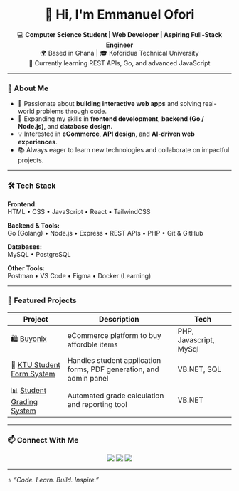 <h1 align="center">👋 Hi, I'm Emmanuel Ofori</h1>

<p align="center">
  💻 <strong>Computer Science Student | Web Developer | Aspiring Full-Stack Engineer</strong>  
  <br>
  🌍 Based in Ghana | 🎓 Koforidua Technical University  
  <br>
  🚀 Currently learning REST APIs, Go, and advanced JavaScript  
</p>

---

### 🌟 About Me
- 🎯 Passionate about **building interactive web apps** and solving real-world problems through code.  
- 🧠 Expanding my skills in **frontend development**, **backend (Go / Node.js)**, and **database design**.  
- 💡 Interested in **eCommerce**, **API design**, and **AI-driven web experiences**.  
- 📚 Always eager to learn new technologies and collaborate on impactful projects.

---

### 🛠️ Tech Stack
**Frontend:**  
HTML • CSS • JavaScript • React • TailwindCSS  

**Backend & Tools:**  
Go (Golang) • Node.js • Express • REST APIs • PHP • Git & GitHub  

**Databases:**  
MySQL • PostgreSQL  

**Other Tools:**  
Postman • VS Code • Figma • Docker (Learning)

---

### 🚀 Featured Projects
| Project | Description | Tech |
|----------|--------------|------|
| 🛍️ [Buyonix](https://github.com/EmmanuelOfori/buyonix) | eCommerce platform to buy affordble items | PHP, Javascript, MySql |
| 🧾 [KTU Student Form System](https://github.com/EmmanuelOfori/KTU-StudentApp) | Handles student application forms, PDF generation, and admin panel | VB.NET, SQL |
| 📊 [Student Grading System](https://github.com/EmmanuelOfori/KTU-GradingSystem) | Automated grade calculation and reporting tool | VB.NET |

---
<!--
### 📈 GitHub Stats
<p align="center">
  <img src="https://github-readme-stats.vercel.app/api?username=EmmanuelOfori&show_icons=true&theme=tokyonight" alt="GitHub Stats" height="165"/>
  <img src="https://github-readme-stats.vercel.app/api/top-langs/?username=EmmanuelOfori&layout=compact&theme=tokyonight" alt="Top Languages" height="165"/>
</p>

---
-->

### 📫 Connect With Me
<p align="center">
  <a href="https://eko360k.github.io/" target="_blank"><img src="https://img.shields.io/badge/🌐 Portfolio-blue?style=for-the-badge"></a>
  <a href="https://www.linkedin.com/in/emmanuel-ofori360" target="_blank"><img src="https://img.shields.io/badge/LinkedIn-%230077B5.svg?style=for-the-badge&logo=linkedin&logoColor=white"></a>
  <a href="mailto:emaofori360@gmail.com"><img src="https://img.shields.io/badge/Email-%23D14836.svg?style=for-the-badge&logo=gmail&logoColor=white"></a>
</p>

---

⭐️ _“Code. Learn. Build. Inspire.”_  
